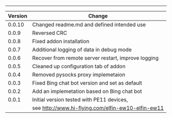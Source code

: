 ---

| Version | Change                                              |
| ------- | ----------------------------------------------------|
| 0.0.10  | Changed readme.md and defined intended use          |
| 0.0.9   | Reversed CRC                                        |
| 0.0.8   | Fixed addon installation                            |
| 0.0.7   | Additional logging of data in debug mode            |
| 0.0.6   | Recover from remote server restart, improve logging |
| 0.0.5   | Cleaned up configuration tab of addon               |
| 0.0.4   | Removed pysocks proxy implemetaion                  |
| 0.0.3   | Fixed Bing chat bot version and set as default      |
| 0.0.2   | Add an implemetation based on Bing chat bot         |
| 0.0.1   | Initial version tested with PE11 devices,           |
|         | see http://www.hi-flying.com/elfin-ew10-elfin-ew11  |
